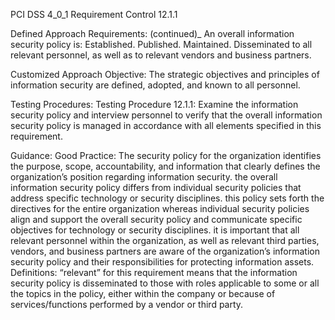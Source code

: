 PCI DSS 4_0_1 Requirement Control 12.1.1

Defined Approach Requirements:
(continued)_
An overall information security policy is: Established. Published. Maintained. Disseminated to all relevant personnel, as well as to relevant vendors and business partners.

Customized Approach Objective:
The strategic objectives and principles of information security are defined, adopted, and known to all personnel.

Testing Procedures:
Testing Procedure 12.1.1: Examine the information security policy and interview personnel to verify that the overall information security policy is managed in accordance with all elements specified in this requirement.

Guidance:
Good Practice: The security policy for the organization identifies the purpose, scope, accountability, and information that clearly defines the organization’s position regarding information security. the overall information security policy differs from individual security policies that address specific technology or security disciplines. this policy sets forth the directives for the entire organization whereas individual security policies align and support the overall security policy and communicate specific objectives for technology or security disciplines. it is important that all relevant personnel within the organization, as well as relevant third parties, vendors, and business partners are aware of the organization’s information security policy and their responsibilities for protecting information assets. Definitions: “relevant” for this requirement means that the information security policy is disseminated to those with roles applicable to some or all the topics in the policy, either within the company or because of services/functions performed by a vendor or third party.